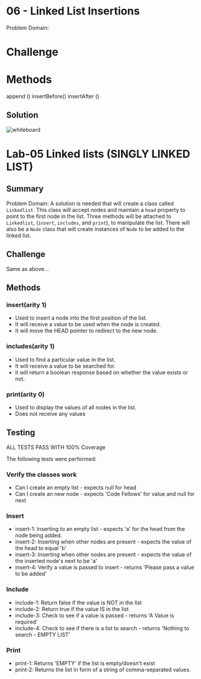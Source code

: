 # 06 - Linked List Insertions
Problem Domain:

# Challenge

# Methods

append ()
insertBefore()
insertAfter ()

## Solution
![whiteboard](https://raw.githubusercontent.com/dlchambersjr/data-structures-and-algorithms/master/assets/ll-insertions.jpg)



# Lab-05 Linked lists (SINGLY LINKED LIST)

## Summary
Problem Domain:  A solution is needed that will create a class called ```Linkedlist```.  This class will accept nodes and maintain a ```head``` property to point to the first node in the list.  Three methods will be attached to ```Linkedlist```, (```insert```, ```includes```, and ```print```), to manipulate the list.  There will also be a ```Node``` class that will create instances of ```Node``` to be added to the linked list.

## Challenge
Same as above...

## Methods

### insert(arity 1)
* Used to insert a node into the first position of the list.
* It will receive a value to be used when the node is created.
* It will move the HEAD pointer to redirect to the new node.

### includes(arity 1)
* Used to find a particular value in the list.
* It will receive a value to be searched for.
* it will return a boolean response based on whether the value exists or not.

### print(arity 0)
* Used to display the values of all nodes in the list.
* Does not receive any values

## Testing
ALL TESTS PASS WITH 100% Coverage

The following tests were performed:

### Verify the classes work
* Can I create an empty list - expects null for head
* Can I create an new node - expects 'Code Fellows' for value and null for next

### Insert
* insert-1: Inserting to an empty list - expects 'a' for the head from the node being added.
* insert-2: Inserting when other nodes are present - expects the value of the head to equal 'b'
* insert-3: Inserting when other nodes are present - expects the value of the inserted node's next to be 'a'
* insert-4: Verify a value is passed to insert - returns 'Please pass a value to be added'

### Include
* include-1: Return false if the value is NOT in the list
* include-2: Return true if the value IS in the list
* include-3: Check to see if a value is passed - returns 'A Value is required'
* include-4: Check to see if there is a list to search - returns 'Nothing to search - EMPTY LIST'

### Print
* print-1: Returns 'EMPTY' if the list is empty/doesn't exist
* print-2: Returns the list in form of a string of comma-separated values.